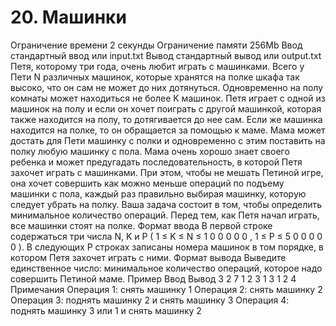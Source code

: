 # 20. Машинки
Ограничение времени	2 секунды
Ограничение памяти	256Mb
Ввод	стандартный ввод или input.txt
Вывод	стандартный вывод или output.txt
Петя, которому три года, очень любит играть с машинками. Всего у Пети N различных машинок, которые хранятся на полке шкафа так высоко, что он сам не может до них дотянуться. Одновременно на полу комнаты может находиться не более K машинок. Петя играет с одной из машинок на полу и если он хочет поиграть с другой машинкой, которая также находится на полу, то дотягивается до нее сам. Если же машинка находится на полке, то он обращается за помощью к маме. Мама может достать для Пети машинку с полки и одновременно с этим поставить на полку любую машинку с пола. Мама очень хорошо знает своего ребенка и может предугадать последовательность, в которой Петя захочет играть с машинками. При этом, чтобы не мешать Петиной игре, она хочет совершить как можно меньше операций по подъему машинки с пола, каждый раз правильно выбирая машинку, которую следует убрать на полку. Ваша задача состоит в том, чтобы определить минимальное количество операций. Перед тем, как Петя начал играть, все машинки стоят на полке.
Формат ввода
В первой строке содержаться три числа N, K и P (
1
≤
K
≤
N
≤
1
0
0
0
0
0
, 
1
≤
P
≤
5
0
0
0
0
0
). В следующих P строках записаны номера машинок в том порядке, в котором Петя захочет играть с ними.
Формат вывода
Выведите единственное число: минимальное количество операций, которое надо совершить Петиной маме.
Пример
Ввод	Вывод
3 2 7
1
2
3
1
3
1
2
4
Примечания
Операция 1: снять машинку 1
Операция 2: снять машинку 2
Операция 3: поднять машинку 2 и снять машинку 3
Операция 4: поднять машинку 3 или 1 и снять машинку 2

